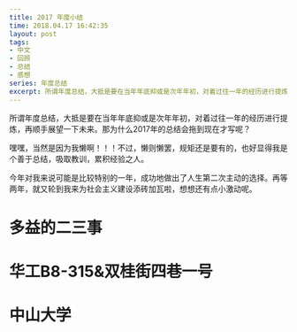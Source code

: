 ```yaml
---
title: 2017 年度小结
time: 2018.04.17 16:42:35
layout: post
tags:
- 中文
- 回顾
- 总结
- 感想
series: 年度总结
excerpt: 所谓年度总结，大抵是要在当年年底抑或是次年年初，对着过往一年的经历进行提炼，再顺手展望一下未来。那为什么2017年的总结会拖到现在才写呢？嘿嘿，当年是因为我懒啊！！！不过，懒则懒罢，规矩还是要有的，也好显得我是个善于总结，吸取教训，累积经验之人。今年对我来说可能是比较特别的一年，成功做出了人生第二次主动的选择。两年后，就又轮到我来为社会主义建设添砖加瓦了，想想还有点小激动。
---
```

所谓年度总结，大抵是要在当年年底抑或是次年年初，对着过往一年的经历进行提炼，再顺手展望一下未来。那为什么2017年的总结会拖到现在才写呢？

嘿嘿，当然是因为我懒啊！！！不过，懒则懒罢，规矩还是要有的，也好显得我是个善于总结，吸取教训，累积经验之人。

今年对我来说可能是比较特别的一年，成功地做出了人生第二次主动的选择。再等两年，就又轮到我来为社会主义建设添砖加瓦啦，想想还有点小激动呢。

# 多益的二三事

# 华工B8-315&双桂街四巷一号

# 中山大学
